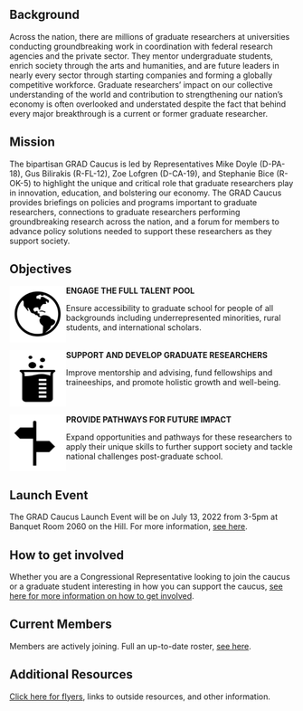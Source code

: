 ## Background

Across the nation, there are millions of graduate researchers at universities conducting groundbreaking work in coordination with federal research agencies and the private sector. They mentor undergraduate students, enrich society through the arts and humanities, and are future leaders in nearly every sector through starting companies and forming a globally competitive workforce. Graduate researchers’ impact on our collective understanding of the world and contribution to strengthening our nation’s economy is often overlooked and understated despite the fact that behind every major breakthrough is a current or former graduate researcher.

## Mission

The bipartisan GRAD Caucus is led by Representatives Mike Doyle (D-PA-18), Gus Bilirakis (R-FL-12), Zoe Lofgren (D-CA-19), and Stephanie Bice (R-OK-5) to highlight the unique and critical role that graduate researchers play in innovation, education, and bolstering our economy. The GRAD Caucus provides briefings on policies and programs important to graduate researchers, connections to graduate researchers performing groundbreaking research across the nation, and a forum for members to advance policy solutions needed to support these researchers as they support society.

## Objectives
<img style="float: left;" width="100" height="100" src="/docs/assets/earth.png">

**ENGAGE THE FULL TALENT POOL**

Ensure accessibility to graduate school for people of all backgrounds including underrepresented minorities, rural students, and international scholars.
<br clear="left"/>

<img style="float: left;" width="100" height="100" src="/docs/assets/beaker.png">

**SUPPORT AND DEVELOP GRADUATE RESEARCHERS**

Improve mentorship and advising, fund fellowships and traineeships, and promote holistic growth and well-being.
<br clear="left"/>

<img style="float: left;" width="100" height="100" src="/docs/assets/sign.png">

**PROVIDE PATHWAYS FOR FUTURE IMPACT**

Expand opportunities and pathways for these researchers to apply their unique skills to further support society and tackle national challenges post-graduate school.
<br clear="left"/>

## Launch Event
The GRAD Caucus Launch Event will be on July 13, 2022 from 3-5pm at Banquet Room 2060 on the Hill. For more information, [see here](launch-event.md).

## How to get involved
Whether you are a Congressional Representative looking to join the caucus or a graduate student interesting in how you can support the caucus, [see here for more information on how to get involved](how-to-get-involved.md).

## Current Members
Members are actively joining. Full an up-to-date roster, [see here](roster.md).

## Additional Resources
[Click here for flyers](resources.md), links to outside resources, and other information.
